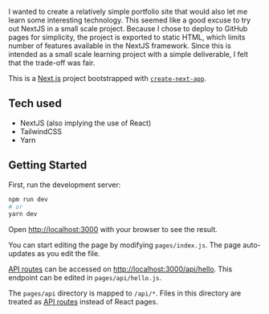 I wanted to create a relatively simple portfolio site that would also let me learn some interesting technology. This seemed like a good excuse to try out NextJS in a small scale project. Because I chose to deploy to GitHub pages for simplicity, the project is exported to static HTML, which limits number of features available in the NextJS framework. Since this is intended as a small scale learning project with a simple deliverable, I felt that the trade-off was fair.

This is a [Next.js](https://nextjs.org/) project bootstrapped with [`create-next-app`](https://github.com/vercel/next.js/tree/canary/packages/create-next-app).

## Tech used

* NextJS (also implying the use of React)
* TailwindCSS
* Yarn

## Getting Started

First, run the development server:

```bash
npm run dev
# or
yarn dev
```

Open [http://localhost:3000](http://localhost:3000) with your browser to see the result.

You can start editing the page by modifying `pages/index.js`. The page auto-updates as you edit the file.

[API routes](https://nextjs.org/docs/api-routes/introduction) can be accessed on [http://localhost:3000/api/hello](http://localhost:3000/api/hello). This endpoint can be edited in `pages/api/hello.js`.

The `pages/api` directory is mapped to `/api/*`. Files in this directory are treated as [API routes](https://nextjs.org/docs/api-routes/introduction) instead of React pages.
